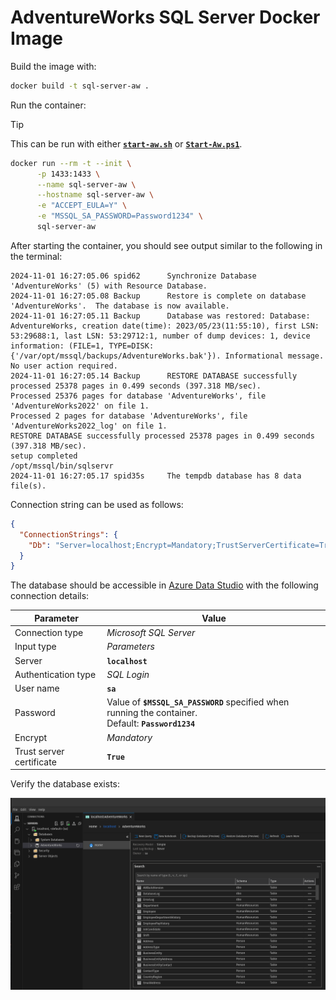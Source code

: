 # AdventureWorks SQL Server Docker Image

Build the image with:

```sh
docker build -t sql-server-aw .
```

Run the container:

> [!TIP]
> This can be run with either [**`start-aw.sh`**](./start-aw.sh) or [**`Start-Aw.ps1`**](./Start-Aw.ps1).

```sh
docker run --rm -t --init \
      -p 1433:1433 \
      --name sql-server-aw \
      --hostname sql-server-aw \
      -e "ACCEPT_EULA=Y" \
      -e "MSSQL_SA_PASSWORD=Password1234" \
      sql-server-aw
```

After starting the container, you should see output similar to the following in the terminal:

```
2024-11-01 16:27:05.06 spid62      Synchronize Database 'AdventureWorks' (5) with Resource Database.
2024-11-01 16:27:05.08 Backup      Restore is complete on database 'AdventureWorks'.  The database is now available.
2024-11-01 16:27:05.11 Backup      Database was restored: Database: AdventureWorks, creation date(time): 2023/05/23(11:55:10), first LSN: 53:29688:1, last LSN: 53:29712:1, number of dump devices: 1, device information: (FILE=1, TYPE=DISK: {'/var/opt/mssql/backups/AdventureWorks.bak'}). Informational message. No user action required.
2024-11-01 16:27:05.14 Backup      RESTORE DATABASE successfully processed 25378 pages in 0.499 seconds (397.318 MB/sec).
Processed 25376 pages for database 'AdventureWorks', file 'AdventureWorks2022' on file 1.
Processed 2 pages for database 'AdventureWorks', file 'AdventureWorks2022_log' on file 1.
RESTORE DATABASE successfully processed 25378 pages in 0.499 seconds (397.318 MB/sec).
setup completed
/opt/mssql/bin/sqlservr
2024-11-01 16:27:05.17 spid35s     The tempdb database has 8 data file(s).
```

Connection string can be used as follows:

```json
{
  "ConnectionStrings": {
    "Db": "Server=localhost;Encrypt=Mandatory;TrustServerCertificate=True;User=sa;Password=Password1234;Database=AdventureWorks"
  }
}
```

The database should be accessible in [Azure Data Studio](https://azure.microsoft.com/en-us/products/data-studio) with the following connection details:

Parameter | Value
----------|------
Connection type | *Microsoft SQL Server*
Input type | *Parameters*
Server | **`localhost`**
Authentication type | *SQL Login*
User name | **`sa`**
Password | Value of **`$MSSQL_SA_PASSWORD`** specified when running the container.<br/>Default: **`Password1234`**
Encrypt | *Mandatory*
Trust server certificate | **`True`**

Verify the database exists:

![db](./assets/db.png)